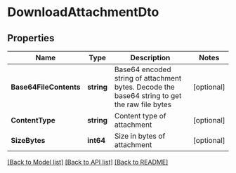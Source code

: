 # DownloadAttachmentDto

## Properties

Name | Type | Description | Notes
------------ | ------------- | ------------- | -------------
**Base64FileContents** | **string** | Base64 encoded string of attachment bytes. Decode the base64 string to get the raw file bytes | [optional] 
**ContentType** | **string** | Content type of attachment | [optional] 
**SizeBytes** | **int64** | Size in bytes of attachment | [optional] 

[[Back to Model list]](../README#documentation-for-models) [[Back to API list]](../README#documentation-for-api-endpoints) [[Back to README]](../README)



